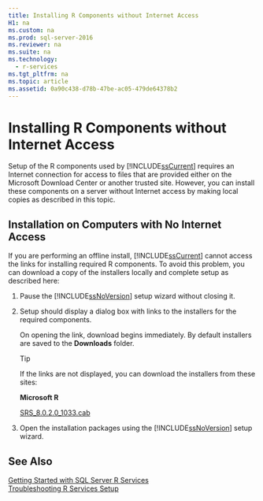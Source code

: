 ```yaml
---
title: Installing R Components without Internet Access
H1: na
ms.custom: na
ms.prod: sql-server-2016
ms.reviewer: na
ms.suite: na
ms.technology: 
  - r-services
ms.tgt_pltfrm: na
ms.topic: article
ms.assetid: 0a90c438-d78b-47be-ac05-479de64378b2
---
```

# Installing R Components without Internet Access
  Setup of the R components used by [!INCLUDE[ssCurrent](../../Topics/TopicNameContainA/includes/ssCurrent_md.md)] requires an Internet connection for access to files that are provided either on the Microsoft Download Center or another trusted site. However, you can install these components on a server without Internet access by making local copies as described in this topic.  
  
## Installation on Computers with No Internet Access  
 If you are performing an offline install, [!INCLUDE[ssCurrent](../../Topics/TopicNameContainA/includes/ssCurrent_md.md)] cannot access the links for installing required R components. To avoid this problem, you can download a copy of the installers locally and complete setup as described here:  
  
1.  Pause the [!INCLUDE[ssNoVersion](../../Topics/TopicNameContainA/includes/ssNoVersion_md.md)] setup wizard without closing it.  
  
2.  Setup should display a dialog box with links to the installers for the required components.  
  
     On opening the link, download begins immediately. By default installers are saved to the **Downloads** folder.  
  
    > [!TIP]  
    >  If the links are not displayed, you can download the installers from these sites:  
    >   
    >  **Microsoft R**  
    >   
    >  [SRS_8.0.2.0_1033.cab](http://go.microsoft.com/fwlink/?LinkId=733805&amp;lcid=1033)  
    >   
      
  
3.  Open the installation packages using the [!INCLUDE[ssNoVersion](../../Topics/TopicNameContainA/includes/ssNoVersion_md.md)] setup wizard.  
  
## See Also  
 [Getting Started with SQL Server R Services](../../Topics/TopicNameNotContainA/Getting-Started-with-SQL-Server-R-Services.md)   
 [Troubleshooting R Services Setup](../../Topics/TopicNameNotContainA/Troubleshooting-R-Services-Setup.md)  
  
  
